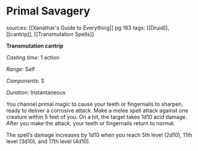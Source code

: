 # Primal Savagery
sources: [[Xanathar's Guide to Everything]] pg 163
tags: [[Druid]], [[cantrip]], [[Transmutation Spells]]

**Transmutation cantrip**

*Casting time*: 1 action

*Range*: Self

*Components*: S

*Duration*: Instantaneous

You channel primal magic to cause your teeth or fingernails to sharpen, ready to deliver a corrosive attack. Make a melee spell attack against one creature within 5 feet of you. On a hit, the target takes 1d10 acid damage. After you make the attack, your teeth or fingernails return to normal.

The spell’s damage increases by 1d10 when you reach 5th level (2d10), 11th level (3d10), and 17th level (4d10).
